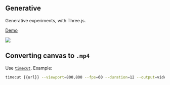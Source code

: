 ## Generative

Generative experiments, with Three.js.

[Demo](https://generative-three-demo.vercel.app/)

![](sample.gif)

## Converting canvas to `.mp4`

Use [`timecut`](https://github.com/tungs/timecut). Example:

```sh
timecut {{url}} --viewport=800,800 --fps=60 --duration=12 --output=video.mp4
```
